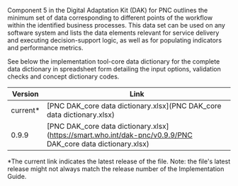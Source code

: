 Component 5 in the Digital Adaptation Kit (DAK) for PNC outlines the minimum set of data corresponding to different points of the workflow within the identified business processes. This data set can be used on any software system and lists the data elements relevant for service delivery and executing decision-support logic, as well as for populating indicators and performance metrics. 

See below the implementation tool-core data dictionary for the complete data dictionary in
spreadsheet form detailing the input options, validation checks and
concept dictionary codes.

| Version | Link |
|---|---|
| current* | [PNC DAK_core data dictionary.xlsx](PNC DAK_core data dictionary.xlsx) |
|0.9.9 | [PNC DAK_core data dictionary.xlsx](https://smart.who.int/dak-pnc/v0.9.9/PNC DAK_core data dictionary.xlsx) |

*The current link indicates the latest release of the file. Note: the file's latest release might not always match the release number of the Implementation Guide.
